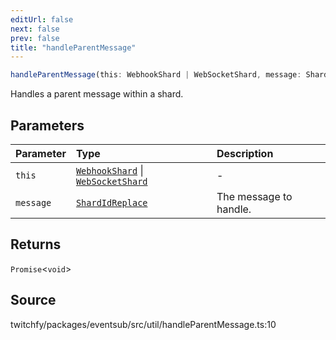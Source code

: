 ```yaml
---
editUrl: false
next: false
prev: false
title: "handleParentMessage"
---
```


```ts
handleParentMessage(this: WebhookShard | WebSocketShard, message: ShardIdReplace): Promise<void>
```

Handles a parent message within a shard.

## Parameters

| Parameter | Type | Description |
| :------ | :------ | :------ |
| `this` | [`WebhookShard`](/api/eventsub/classes/webhookshard/) \| [`WebSocketShard`](/api/eventsub/classes/websocketshard/) | - |
| `message` | [`ShardIdReplace`](/api/eventsub/interfaces/shardidreplace/) | The message to handle. |

## Returns

`Promise`\<`void`\>

## Source

twitchfy/packages/eventsub/src/util/handleParentMessage.ts:10
